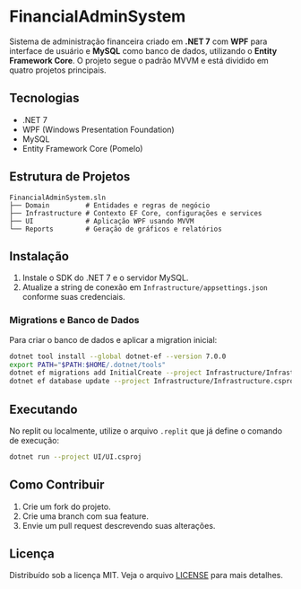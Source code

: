 # FinancialAdminSystem

Sistema de administração financeira criado em **.NET 7** com **WPF** para interface de usuário e **MySQL** como banco de dados, utilizando o **Entity Framework Core**. O projeto segue o padrão MVVM e está dividido em quatro projetos principais.

## Tecnologias
- .NET 7
- WPF (Windows Presentation Foundation)
- MySQL
- Entity Framework Core (Pomelo)

## Estrutura de Projetos
```
FinancialAdminSystem.sln
├── Domain         # Entidades e regras de negócio
├── Infrastructure # Contexto EF Core, configurações e services
├── UI             # Aplicação WPF usando MVVM
└── Reports        # Geração de gráficos e relatórios
```

## Instalação
1. Instale o SDK do .NET 7 e o servidor MySQL.
2. Atualize a string de conexão em `Infrastructure/appsettings.json` conforme suas credenciais.

### Migrations e Banco de Dados
Para criar o banco de dados e aplicar a migration inicial:
```bash
dotnet tool install --global dotnet-ef --version 7.0.0
export PATH="$PATH:$HOME/.dotnet/tools"
dotnet ef migrations add InitialCreate --project Infrastructure/Infrastructure.csproj --startup-project Infrastructure/Infrastructure.csproj
dotnet ef database update --project Infrastructure/Infrastructure.csproj --startup-project Infrastructure/Infrastructure.csproj
```

## Executando
No replit ou localmente, utilize o arquivo `.replit` que já define o comando de execução:
```bash
dotnet run --project UI/UI.csproj
```

## Como Contribuir
1. Crie um fork do projeto.
2. Crie uma branch com sua feature.
3. Envie um pull request descrevendo suas alterações.

## Licença
Distribuído sob a licença MIT. Veja o arquivo [LICENSE](LICENSE) para mais detalhes.
